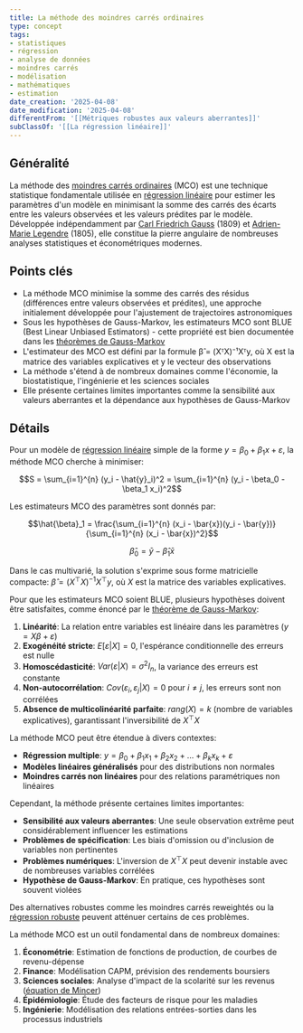```yaml
---
title: La méthode des moindres carrés ordinaires
type: concept
tags:
- statistiques
- régression
- analyse de données
- moindres carrés
- modélisation
- mathématiques
- estimation
date_creation: '2025-04-08'
date_modification: '2025-04-08'
differentFrom: '[[Métriques robustes aux valeurs aberrantes]]'
subClassOf: '[[La régression linéaire]]'
---
```

## Généralité

La méthode des [moindres carrés ordinaires](https://fr.wikipedia.org/wiki/Moindres_carr%C3%A9s_ordinaires) (MCO) est une technique statistique fondamentale utilisée en [régression linéaire](https://fr.wikipedia.org/wiki/R%C3%A9gression_lin%C3%A9aire) pour estimer les paramètres d'un modèle en minimisant la somme des carrés des écarts entre les valeurs observées et les valeurs prédites par le modèle. Développée indépendamment par [Carl Friedrich Gauss](https://fr.wikipedia.org/wiki/Carl_Friedrich_Gauss) (1809) et [Adrien-Marie Legendre](https://fr.wikipedia.org/wiki/Adrien-Marie_Legendre) (1805), elle constitue la pierre angulaire de nombreuses analyses statistiques et économétriques modernes.

## Points clés

- La méthode MCO minimise la somme des carrés des résidus (différences entre valeurs observées et prédites), une approche initialement développée pour l'ajustement de trajectoires astronomiques
- Sous les hypothèses de Gauss-Markov, les estimateurs MCO sont BLUE (Best Linear Unbiased Estimators) - cette propriété est bien documentée dans les [théorèmes de Gauss-Markov](https://fr.wikipedia.org/wiki/Th%C3%A9or%C3%A8mes_de_Gauss-Markov)
- L'estimateur des MCO est défini par la formule β̂ = (XᵀX)⁻¹Xᵀy, où X est la matrice des variables explicatives et y le vecteur des observations
- La méthode s'étend à de nombreux domaines comme l'économie, la biostatistique, l'ingénierie et les sciences sociales
- Elle présente certaines limites importantes comme la sensibilité aux valeurs aberrantes et la dépendance aux hypothèses de Gauss-Markov

## Détails

Pour un modèle de [régression linéaire](https://fr.wikipedia.org/wiki/R%C3%A9gression_lin%C3%A9aire) simple de la forme $y = \beta_0 + \beta_1 x + \varepsilon$, la méthode MCO cherche à minimiser:

$$S = \sum_{i=1}^{n} (y_i - \hat{y}_i)^2 = \sum_{i=1}^{n} (y_i - \beta_0 - \beta_1 x_i)^2$$

Les estimateurs MCO des paramètres sont donnés par:

$$\hat{\beta}_1 = \frac{\sum_{i=1}^{n} (x_i - \bar{x})(y_i - \bar{y})}{\sum_{i=1}^{n} (x_i - \bar{x})^2}$$

$$\hat{\beta}_0 = \bar{y} - \hat{\beta}_1 \bar{x}$$

Dans le cas multivarié, la solution s'exprime sous forme matricielle compacte: $\hat{\beta} = (X^\top X)^{-1} X^\top y$, où $X$ est la matrice des variables explicatives.

Pour que les estimateurs MCO soient BLUE, plusieurs hypothèses doivent être satisfaites, comme énoncé par le [théorème de Gauss-Markov](https://fr.wikipedia.org/wiki/Th%C3%A9or%C3%A8me_de_Gauss-Markov):

1. **Linéarité**: La relation entre variables est linéaire dans les paramètres ($y = X\beta + \varepsilon$)
2. **Exogénéité stricte**: $E[\varepsilon|X] = 0$, l'espérance conditionnelle des erreurs est nulle
3. **Homoscédasticité**: $Var(\varepsilon|X) = \sigma^2 I_n$, la variance des erreurs est constante
4. **Non-autocorrélation**: $Cov(\varepsilon_i, \varepsilon_j|X) = 0$ pour $i \neq j$, les erreurs sont non corrélées
5. **Absence de multicolinéarité parfaite**: $rang(X) = k$ (nombre de variables explicatives), garantissant l'inversibilité de $X^\top X$

La méthode MCO peut être étendue à divers contextes:
- **Régression multiple**: $y = \beta_0 + \beta_1 x_1 + \beta_2 x_2 + ... + \beta_k x_k + \varepsilon$
- **Modèles linéaires généralisés** pour des distributions non normales
- **Moindres carrés non linéaires** pour des relations paramétriques non linéaires

Cependant, la méthode présente certaines limites importantes:
- **Sensibilité aux valeurs aberrantes**: Une seule observation extrême peut considérablement influencer les estimations
- **Problèmes de spécification**: Les biais d'omission ou d'inclusion de variables non pertinentes
- **Problèmes numériques**: L'inversion de $X^\top X$ peut devenir instable avec de nombreuses variables corrélées
- **Hypothèse de Gauss-Markov**: En pratique, ces hypothèses sont souvent violées

Des alternatives robustes comme les moindres carrés reweightés ou la [régression robuste](https://fr.wikipedia.org/wiki/R%C3%A9gression_robuste) peuvent atténuer certains de ces problèmes.

La méthode MCO est un outil fondamental dans de nombreux domaines:
1. **Économétrie**: Estimation de fonctions de production, de courbes de revenu-dépense
2. **Finance**: Modélisation CAPM, prévision des rendements boursiers
3. **Sciences sociales**: Analyse d'impact de la scolarité sur les revenus ([équation de Mincer](https://fr.wikipedia.org/wiki/%C3%89quation_de_Mincer))
4. **Épidémiologie**: Étude des facteurs de risque pour les maladies
5. **Ingénierie**: Modélisation des relations entrées-sorties dans les processus industriels